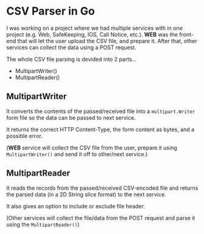 # CSV Parser in Go

I was working on a project where we had multiple services with in one project (e.g. 
Web, SafeKeeping, IOS, Call Notice, etc.). **WEB** was the front-end that will 
let the user upload the CSV file, and prepare it. After that, other services can 
collect the data using a POST request.

The whole CSV file parsing is devided into 2 parts...
  - MultipartWriter() 
  - MultipartReader() 

## MultipartWriter 

It converts the contents of the passed/received file into a `multipart.Writer` 
form file so the data can be passed to next service.

It returns the correct HTTP Content-Type, the form content as bytes, 
and a possible error.

(**WEB** service will collect the CSV file from the user, prepare it using 
`MultipartWriter()` and send it off to other/next service.)

## MultipartReader 

It reads the records from the passed/received CSV-encoded file and 
returns the parsed data (in a 2D String slice format) to the next service.

It also gives an option to include or exclude file header. 

(Other services will collect the file/data from the POST request and 
parse it using the `MultipartReader()`)
